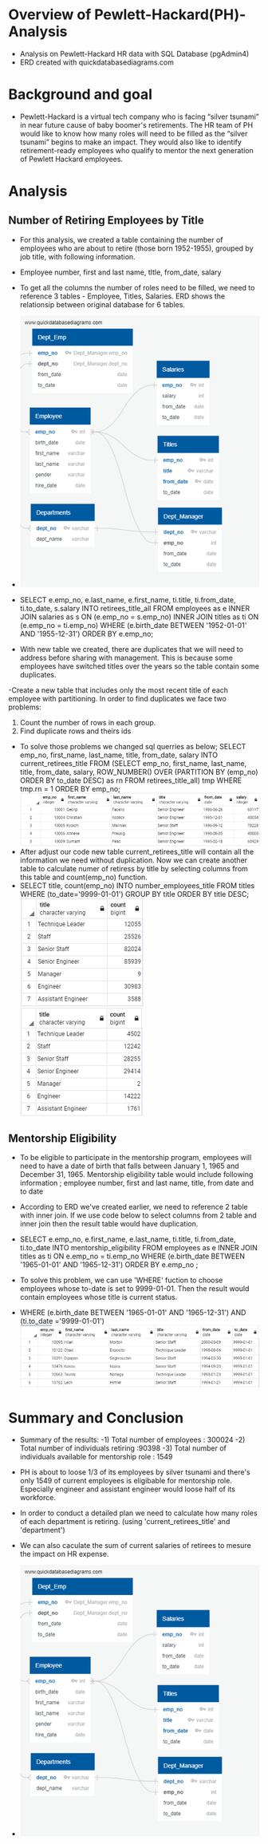 # Overview of Pewlett-Hackard(PH)-Analysis
- Analysis on Pewlett-Hackard HR data with SQL Database (pgAdmin4)
- ERD created with quickdatabasediagrams.com

# Background and goal 
- Pewlett-Hackard is a virtual tech company who is facing “silver tsunami” in near future cause of baby boomer's retirements. The HR team of PH would like to know how many roles will need to be filled as the “silver tsunami” begins to make an impact. They would also like to identify retirement-ready employees who qualify to mentor the next generation of Pewlett Hackard employees.

# Analysis 
## Number of Retiring Employees by Title
- For this analysis, we created a table containing the number of employees who are about to retire (those born 1952-1955), grouped by job title, with following information. 
- Employee number, first and last name, tItle, from_date, salary
- To get all the columns  the number of roles need to be filled, we need to reference 3 tables - Employee, Titles, Salaries. ERD shows the relationsip between original database for 6 tables. 
- ![ERD](https://github.com/Juuune/Pewlett-Hackard-Analysis/blob/master/EmployeeDB.png)
- SELECT e.emp_no,
	    e.last_name,
	    e.first_name,
	    ti.title,
	    ti.from_date,
	    ti.to_date,
	    s.salary
 INTO retirees_title_all
 FROM employees as e
 INNER JOIN salaries as s 
 ON (e.emp_no = s.emp_no)
 INNER JOIN titles as ti
 ON (e.emp_no = ti.emp_no)
 WHERE (e.birth_date BETWEEN '1952-01-01' AND '1955-12-31')
 ORDER BY e.emp_no;

- With new table we created, there are duplicates that we will need to address before sharing with management. 
This is because some employees have switched titles over the years so the table contain some duplicates. 

-Create a new table that includes only the most recent title of each employee with partitioning. 
In order to find duplicates we face two problems:
 1) Count the number of rows in each group.
 2) Find duplicate rows and theirs ids

- To solve those problems we changed sql querries as below;
 SELECT emp_no,
	first_name,
	last_name,
	title,
	from_date,
	salary
 INTO current_retirees_title
 FROM
  (SELECT emp_no,
	      first_name,
	      last_name,
	      title,
	      from_date,
	      salary, 
  ROW_NUMBER() OVER (PARTITION BY (emp_no)
  ORDER BY to_date DESC) as rn
 FROM retirees_title_all) tmp
 WHERE tmp.rn = 1
 ORDER BY emp_no;
![current_retirees_title example](https://github.com/Juuune/Pewlett-Hackard-Analysis/blob/master/Challenge/current_retirees_title_example.PNG)
- After adjust our code new table current_retirees_title will contain all the information we need without duplication. 
Now we can create another table to calculate numer of retiress by title by selecting columns from this table and count(emp_no) function. 
- SELECT title,
	     count(emp_no)
 INTO number_employees_title
 FROM titles 
 WHERE (to_date='9999-01-01')
 GROUP BY title
 ORDER BY title DESC;
![Number of employees by Title](https://github.com/Juuune/Pewlett-Hackard-Analysis/blob/master/Challenge/num_employees_title.PNG)
![Number of retirees by Title](https://github.com/Juuune/Pewlett-Hackard-Analysis/blob/master/Challenge/num_retirees_tilte.PNG)

## Mentorship Eligibility
- To be eligible to participate in the mentorship program, employees will need to have a date of birth that falls between January 1, 1965 and December 31, 1965. 
Mentorship eligibility table would include following information ; employee number, first and last name, title, from date and to date
- According to ERD we've created earlier, we need to reference 2 table with inner join. If we use code below to select columns from 2 table and inner join then the result table would have duplication. 
- SELECT e.emp_no,
       e.first_name,
	   e.last_name,
	   ti.title,
	   ti.from_date,
	   ti.to_date
 INTO mentorship_eligibility
 FROM employees as e
 INNER JOIN titles as ti
 ON e.emp_no = ti.emp_no
 WHERE (e.birth_date BETWEEN '1965-01-01' AND '1965-12-31')
 ORDER BY e.emp_no ;

- To solve this problem, we can use 'WHERE' fuction to choose employees whose to-date is set to 9999-01-01. Then the result would contain employees whose title is current status. 
-  WHERE (e.birth_date BETWEEN '1965-01-01' AND '1965-12-31')
   AND (ti.to_date ='9999-01-01')
![Mentorship Eligibility example](https://github.com/Juuune/Pewlett-Hackard-Analysis/blob/master/Challenge/mentorship_example.PNG)

# Summary and Conclusion 
- Summary of the results:
-1) Total number of employees : 300024
-2) Total number of individuals retiring :90398
-3) Total number of individuals available for mentorship role : 1549

- PH is about to loose 1/3 of its employees by silver tsunami and there's only 1549 of current employees is eligibable for mentorship role. Especially engineer and assistant engineer would loose half of its workforce. 
- In order to conduct a detailed plan we need to calculate how many roles of each department is retiring. (using 'current_retirees_title' and 'department')
- We can also caculate the sum of current salaries of retirees to mesure the impact on HR expense.   
- ![ERD](https://github.com/Juuune/Pewlett-Hackard-Analysis/blob/master/EmployeeDB.png)

